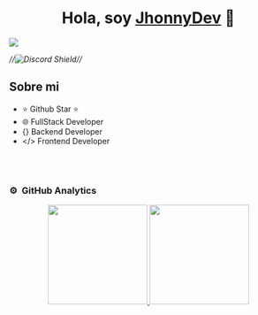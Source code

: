 <div align="center">
<h1 align="center">Hola, soy <a href="https://jhonnydev.vercel.app/">JhonnyDev</a> 👋</h1>
</div>
<img src="https://i.imgur.com/weNbhGZ.png">



*//![Discord Shield]()//*

## Sobre mi

- ⭐ Github Star ⭐ 
- 🌐 FullStack Developer
- {} Backend Developer
- </> Frontend Developer
<br>
                                                                                      
</td>
                                                                                      
</td>  
</table>                                                                                 
</div>
<br>

### ⚙️ &nbsp;GitHub Analytics

<p align="center">
<a href="https://github.com/ArisGuimera">
  <img height="180em" src="https://github-readme-stats-eight-theta.vercel.app/api?username=ArisGuimera&show_icons=true&theme=algolia&include_all_commits=true&count_private=true"/>
  <img height="180em" src="https://github-readme-stats-eight-theta.vercel.app/api/top-langs/?username=ArisGuimera&layout=compact&langs_count=8&theme=algolia"/>
</a>
</p>
